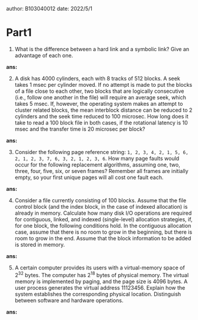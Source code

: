 author: B103040012 
date: 2022/5/1 

# Part1
1. What is the difference between a hard link and a symbolic link? Give an advantage of each one.  

__ans:__  


2. A disk has 4000 cylinders, each with 8 tracks of 512 blocks. A seek takes 1 msec per cylinder moved. If no attempt is made to put the blocks of a file close to each other, two blocks that are logically consecutive (i.e., follow one another in the file) will require an average seek, which takes 5 msec. If, however, the operating system makes an attempt to cluster related blocks, the mean interblock distance can be reduced to 2 cylinders and the seek time reduced to 100 microsec. How long does it take to read a 100 block file in both cases, if the rotational latency is 10 msec and the transfer time is 20 microsec per block?  

__ans:__  


3. Consider the following page reference string: ```1, 2, 3, 4, 2, 1, 5, 6, 2, 1, 2, 3, 7, 6, 3, 2, 1, 2, 3, 6```. How many page faults would occur for the following replacement algorithms, assuming one, two, three, four, five, six, or seven frames? Remember all frames are initially empty, so your first unique pages will all cost one fault each.

__ans:__  


4. Consider a file currently consisting of 100 blocks. Assume that the file control block (and the index block, in the case of indexed allocation) is already in memory. Calculate how many disk I/O operations are required for contiguous, linked, and indexed (single-level) allocation strategies, if, for one block, the following conditions hold. In the contiguous allocation case, assume that there is no room to grow in the beginning, but there is room to grow in the end. Assume that the block information to be added is stored in memory.

__ans:__  


5. A certain computer provides its users with a virtual-memory space of $2^{32}$ bytes. The computer has $2^{18}$ bytes of physical memory. The virtual memory is implemented by paging, and the page size is 4096 bytes. A user process generates the virtual address 11123456. Explain how the system establishes the corresponding physical location. Distinguish between software and hardware operations.

__ans:__  

